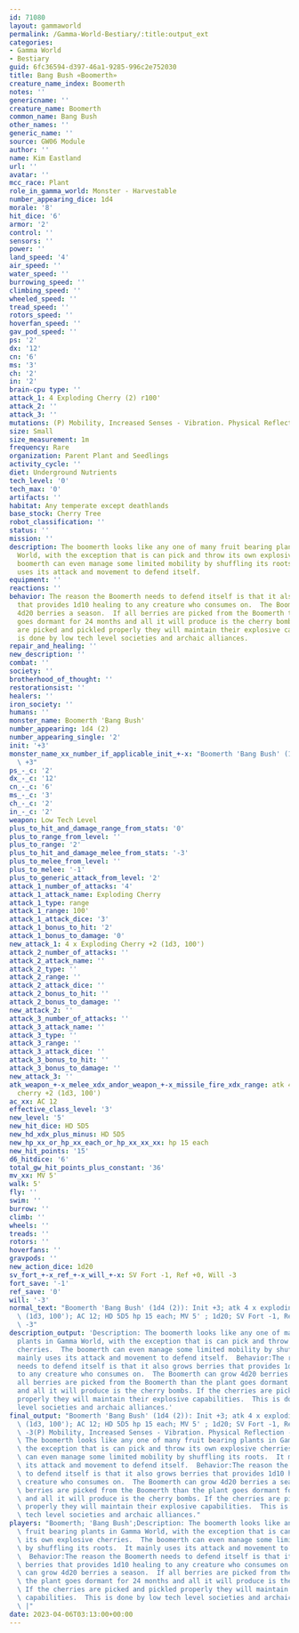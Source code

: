 ```yaml
---
id: 71080
layout: gammaworld
permalink: /Gamma-World-Bestiary/:title:output_ext
categories:
- Gamma World
- Bestiary
guid: 6fc36594-d397-46a1-9285-996c2e752030
title: Bang Bush «Boomerth»
creature_name_index: Boomerth
notes: ''
genericname: ''
creature_name: Boomerth
common_name: Bang Bush
other_names: ''
generic_name: ''
source: GW06 Module
author: ''
name: Kim Eastland
url: ''
avatar: ''
mcc_race: Plant
role_in_gamma_world: Monster - Harvestable
number_appearing_dice: 1d4
morale: '8'
hit_dice: '6'
armor: '2'
control: ''
sensors: ''
power: ''
land_speed: '4'
air_speed: ''
water_speed: ''
burrowing_speed: ''
climbing_speed: ''
wheeled_speed: ''
tread_speed: ''
rotors_speed: ''
hoverfan_speed: ''
gav_pod_speed: ''
ps: '2'
dx: '12'
cn: '6'
ms: '3'
ch: '2'
in: '2'
brain-cpu type: ''
attack_1: 4 Exploding Cherry (2) r100'
attack_2: ''
attack_3: ''
mutations: (P) Mobility, Increased Senses - Vibration. Physical Reflection - Fire,  Berries
size: Small
size_measurement: 1m
frequency: Rare
organization: Parent Plant and Seedlings
activity_cycle: ''
diet: Underground Nutrients
tech_level: '0'
tech_max: '0'
artifacts: ''
habitat: Any temperate except deathlands
base_stock: Cherry Tree
robot_classification: ''
status: ''
mission: ''
description: The boomerth looks like any one of many fruit bearing plants in Gamma
  World, with the exception that is can pick and throw its own explosive cherries.  The
  boomerth can even manage some limited mobility by shuffling its roots.  It mainly
  uses its attack and movement to defend itself.
equipment: ''
reactions: ''
behavior: The reason the Boomerth needs to defend itself is that it also grows berries
  that provides 1d10 healing to any creature who consumes on.  The Boomerth can grow
  4d20 berries a season.  If all berries are picked from the Boomerth than the plant
  goes dormant for 24 months and all it will produce is the cherry bombs. If the cherries
  are picked and pickled properly they will maintain their explosive capabilities.  This
  is done by low tech level societies and archaic alliances.
repair_and_healing: ''
new_description: ''
combat: ''
society: ''
brotherhood_of_thought: ''
restorationsist: ''
healers: ''
iron_society: ''
humans: ''
monster_name: Boomerth 'Bang Bush'
number_appearing: 1d4 (2)
number_appearing_single: '2'
init: '+3'
monster_name_xx_number_if_applicable_init_+-x: "Boomerth 'Bang Bush' (1d4 (2)): Init\
  \ +3"
ps_-_c: '2'
dx_-_c: '12'
cn_-_c: '6'
ms_-_c: '3'
ch_-_c: '2'
in_-_c: '2'
weapon: Low Tech Level
plus_to_hit_and_damage_range_from_stats: '0'
plus_to_range_from_level: ''
plus_to_range: '2'
plus_to_hit_and_damage_melee_from_stats: '-3'
plus_to_melee_from_level: ''
plus_to_melee: '-1'
plus_to_generic_attack_from_level: '2'
attack_1_number_of_attacks: '4'
attack_1_attack_name: Exploding Cherry
attack_1_type: range
attack_1_range: 100'
attack_1_attack_dice: '3'
attack_1_bonus_to_hit: '2'
attack_1_bonus_to_damage: '0'
new_attack_1: 4 x Exploding Cherry +2 (1d3, 100')
attack_2_number_of_attacks: ''
attack_2_attack_name: ''
attack_2_type: ''
attack_2_range: ''
attack_2_attack_dice: ''
attack_2_bonus_to_hit: ''
attack_2_bonus_to_damage: ''
new_attack_2: ''
attack_3_number_of_attacks: ''
attack_3_attack_name: ''
attack_3_type: ''
attack_3_range: ''
attack_3_attack_dice: ''
attack_3_bonus_to_hit: ''
attack_3_bonus_to_damage: ''
new_attack_3: ''
atk_weapon_+-x_melee_xdx_andor_weapon_+-x_missile_fire_xdx_range: atk 4 x exploding
  cherry +2 (1d3, 100')
ac_xx: AC 12
effective_class_level: '3'
new_level: '5'
new_hit_dice: HD 5D5
new_hd_xdx_plus_minus: HD 5D5
new_hp_xx_or_hp_xx_each_or_hp_xx_xx_xx: hp 15 each
new_hit_points: '15'
d6_hitdice: '6'
total_gw_hit_points_plus_constant: '36'
mv_xx: MV 5'
walk: 5'
fly: ''
swim: ''
burrow: ''
climb: ''
wheels: ''
treads: ''
rotors: ''
hoverfans: ''
gravpods: ''
new_action_dice: 1d20
sv_fort_+-x_ref_+-x_will_+-x: SV Fort -1, Ref +0, Will -3
fort_save: '-1'
ref_save: '0'
will: '-3'
normal_text: "Boomerth 'Bang Bush' (1d4 (2)): Init +3; atk 4 x exploding cherry +2\
  \ (1d3, 100'); AC 12; HD 5D5 hp 15 each; MV 5' ; 1d20; SV Fort -1, Ref +0, Will\
  \ -3"
description_output: 'Description: The boomerth looks like any one of many fruit bearing
  plants in Gamma World, with the exception that is can pick and throw its own explosive
  cherries.  The boomerth can even manage some limited mobility by shuffling its roots.  It
  mainly uses its attack and movement to defend itself.  Behavior:The reason the Boomerth
  needs to defend itself is that it also grows berries that provides 1d10 healing
  to any creature who consumes on.  The Boomerth can grow 4d20 berries a season.  If
  all berries are picked from the Boomerth than the plant goes dormant for 24 months
  and all it will produce is the cherry bombs. If the cherries are picked and pickled
  properly they will maintain their explosive capabilities.  This is done by low tech
  level societies and archaic alliances.'
final_output: "Boomerth 'Bang Bush' (1d4 (2)): Init +3; atk 4 x exploding cherry +2\
  \ (1d3, 100'); AC 12; HD 5D5 hp 15 each; MV 5' ; 1d20; SV Fort -1, Ref +0, Will\
  \ -3(P) Mobility, Increased Senses - Vibration. Physical Reflection - Fire,  BerriesDescription:\
  \ The boomerth looks like any one of many fruit bearing plants in Gamma World, with\
  \ the exception that is can pick and throw its own explosive cherries.  The boomerth\
  \ can even manage some limited mobility by shuffling its roots.  It mainly uses\
  \ its attack and movement to defend itself.  Behavior:The reason the Boomerth needs\
  \ to defend itself is that it also grows berries that provides 1d10 healing to any\
  \ creature who consumes on.  The Boomerth can grow 4d20 berries a season.  If all\
  \ berries are picked from the Boomerth than the plant goes dormant for 24 months\
  \ and all it will produce is the cherry bombs. If the cherries are picked and pickled\
  \ properly they will maintain their explosive capabilities.  This is done by low\
  \ tech level societies and archaic alliances."
players: "Boomerth; 'Bang Bush';Description: The boomerth looks like any one of many\
  \ fruit bearing plants in Gamma World, with the exception that is can pick and throw\
  \ its own explosive cherries.  The boomerth can even manage some limited mobility\
  \ by shuffling its roots.  It mainly uses its attack and movement to defend itself.\
  \  Behavior:The reason the Boomerth needs to defend itself is that it also grows\
  \ berries that provides 1d10 healing to any creature who consumes on.  The Boomerth\
  \ can grow 4d20 berries a season.  If all berries are picked from the Boomerth than\
  \ the plant goes dormant for 24 months and all it will produce is the cherry bombs.\
  \ If the cherries are picked and pickled properly they will maintain their explosive\
  \ capabilities.  This is done by low tech level societies and archaic alliances.\
  \ |"
date: 2023-04-06T03:13:00+00:00
---
```

</br>